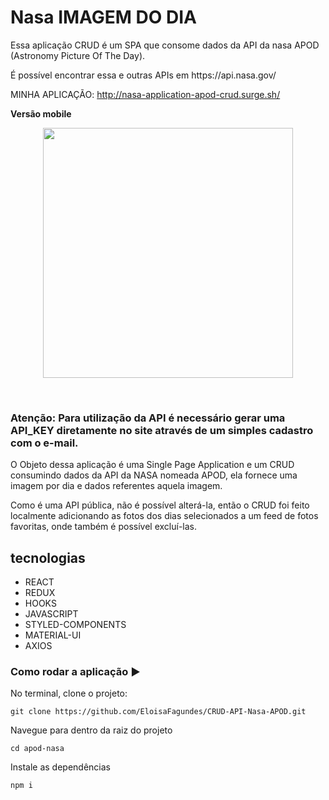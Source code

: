 # Nasa IMAGEM DO DIA

Essa aplicação CRUD é um SPA que consome dados da API da nasa APOD (Astronomy Picture Of The Day).

<p> É possível encontrar essa e outras APIs em https://api.nasa.gov/</p>

MINHA APLICAÇÃO: http://nasa-application-apod-crud.surge.sh/

**Versão mobile**
<p align="center">
  <img  height='400' src='https://user-images.githubusercontent.com/59846340/91674497-4e5d5e00-eb0f-11ea-9b8c-b796a9e413ee.gif'>
</p>

<br>



### Atenção: Para utilização da API é necessário gerar uma API_KEY diretamente no site através de um simples cadastro com o e-mail. 

O Objeto dessa aplicação é uma Single Page Application e um CRUD consumindo dados da API da NASA nomeada APOD, ela fornece uma imagem por dia e dados referentes aquela imagem. 

Como é uma API pública, não é possível alterá-la, então o CRUD foi feito localmente adicionando as fotos dos dias selecionados a um feed de fotos favoritas, onde também é possível excluí-las.


## tecnologias

- REACT
- REDUX
- HOOKS
- JAVASCRIPT
- STYLED-COMPONENTS
- MATERIAL-UI
- AXIOS

### Como rodar a aplicação ▶️

No terminal, clone o projeto:

```
git clone https://github.com/EloisaFagundes/CRUD-API-Nasa-APOD.git
```
Navegue para dentro da raiz do projeto

```
cd apod-nasa
```
Instale as dependências

```
npm i
```

